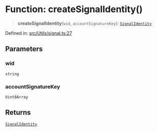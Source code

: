 # Function: createSignalIdentity()

> **createSignalIdentity**(`wid`, `accountSignatureKey`): [`SignalIdentity`](../type-aliases/SignalIdentity.md)

Defined in: [src/Utils/signal.ts:27](https://github.com/Fokusdotid/bail/blob/99acc683da8779d62a0509bb4108fdb35cb2b061/src/Utils/signal.ts#L27)

## Parameters

### wid

`string`

### accountSignatureKey

`Uint8Array`

## Returns

[`SignalIdentity`](../type-aliases/SignalIdentity.md)
